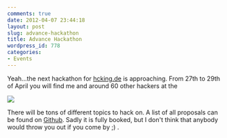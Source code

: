 ```yaml
---
comments: true
date: 2012-04-07 23:44:18
layout: post
slug: advance-hackathon
title: Advance Hackathon
wordpress_id: 778
categories:
- Events
---
```


Yeah...the next hackathon for [hcking.de](http://www.hcking.de) is approaching. From 27th to 29th of April you will find me and around 60 other hackers at the 

[![](http://bitboxer.de/wp-content/uploads/Bildschirmfoto-2012-04-08-um-01.30.59.png)](http://hackathon.advance-conference.com/)

There will be tons of different topics to hack on. A list of all proposals can be found on [Github](https://github.com/AdvanceHackathon/Hackathon/wiki/Projektvorschlaege-ADVANCE-HACKATHON). Sadly it is fully booked, but I don't think that anybody would throw you out if you come by ;) .
